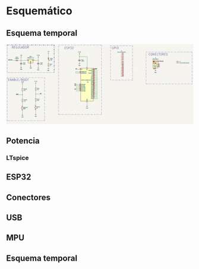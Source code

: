 # Esquemático

## Esquema temporal

![](imagenes/EsquematicoTempo.JPG "width=100")

## Potencia
### LTspice

## ESP32

## Conectores

## USB

## MPU

## Esquema temporal
